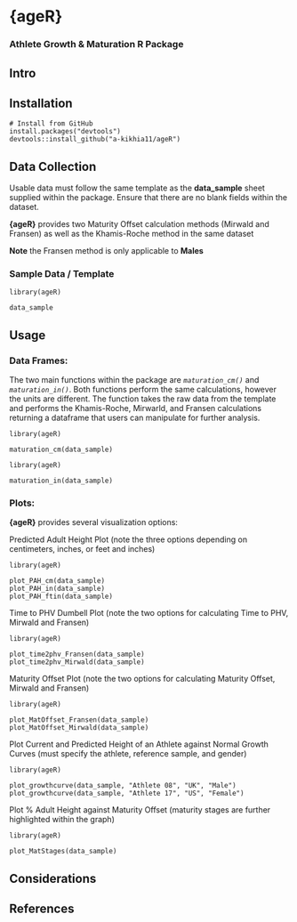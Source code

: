 # {ageR}
### Athlete Growth &amp; Maturation R Package

## Intro



## Installation

```
# Install from GitHub  
install.packages("devtools")
devtools::install_github("a-kikhia11/ageR")
```

## Data Collection
Usable data must follow the same template as the **data_sample** sheet supplied within the package. Ensure that there are no blank fields within the dataset. 

**{ageR}** provides two Maturity Offset calculation methods (Mirwald and Fransen) as well as the Khamis-Roche method in the same dataset

**Note** the Fransen method is only applicable to **Males**

### Sample Data / Template

```
library(ageR)

data_sample
```

## Usage

### Data Frames:
The two main functions within the package are *`maturation_cm()`* and *`maturation_in()`*. Both functions perform the same calculations, however the units are different. The function takes the raw data from the template and performs the Khamis-Roche, Mirwarld, and Fransen calculations returning a dataframe that users can manipulate for further analysis.

```
library(ageR)

maturation_cm(data_sample)
```

```
library(ageR)

maturation_in(data_sample)
```

### Plots:
**{ageR}** provides several visualization options:

Predicted Adult Height Plot (note the three options depending on centimeters, inches, or feet and inches)

```
library(ageR)

plot_PAH_cm(data_sample)
plot_PAH_in(data_sample)
plot_PAH_ftin(data_sample)
```

Time to PHV Dumbell Plot (note the two options for calculating Time to PHV, Mirwald and Fransen)

```
library(ageR)

plot_time2phv_Fransen(data_sample)
plot_time2phv_Mirwald(data_sample)
```

Maturity Offset Plot (note the two options for calculating Maturity Offset, Mirwald and Fransen)

```
library(ageR)

plot_MatOffset_Fransen(data_sample)
plot_MatOffset_Mirwald(data_sample)
```

Plot Current and Predicted Height of an Athlete against Normal Growth Curves (must specify the athlete, reference sample, and gender)

```
library(ageR)

plot_growthcurve(data_sample, "Athlete 08", "UK", "Male")
plot_growthcurve(data_sample, "Athlete 17", "US", "Female")
```

Plot % Adult Height against Maturity Offset (maturity stages are further highlighted within the graph)

```
library(ageR)

plot_MatStages(data_sample)
```


## Considerations


## References
